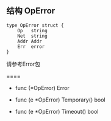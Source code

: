## 结构 OpError

	type OpError struct {
	    Op   string
	    Net  string
	    Addr Addr
	    Err  error
	}

请参考Error包

====
- func (*OpError) Error

- func (e *OpError) Temporary() bool

- func (e *OpError) Timeout() bool
